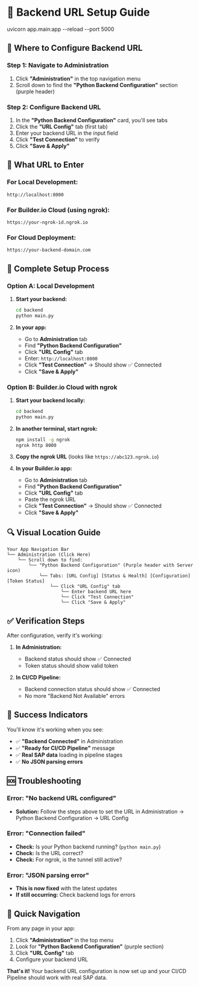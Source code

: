 # 🔧 Backend URL Setup Guide
uvicorn app.main:app --reload --port 5000
## 📍 **Where to Configure Backend URL**

### **Step 1: Navigate to Administration**

1. Click **"Administration"** in the top navigation menu
2. Scroll down to find the **"Python Backend Configuration"** section (purple header)

### **Step 2: Configure Backend URL**

1. In the **"Python Backend Configuration"** card, you'll see tabs
2. Click the **"URL Config"** tab (first tab)
3. Enter your backend URL in the input field
4. Click **"Test Connection"** to verify
5. Click **"Save & Apply"**

## 🎯 **What URL to Enter**

### **For Local Development:**

```
http://localhost:8000
```

### **For Builder.io Cloud (using ngrok):**

```
https://your-ngrok-id.ngrok.io
```

### **For Cloud Deployment:**

```
https://your-backend-domain.com
```

## 🚀 **Complete Setup Process**

### **Option A: Local Development**

1. **Start your backend:**

   ```bash
   cd backend
   python main.py
   ```

2. **In your app:**
   - Go to **Administration** tab
   - Find **"Python Backend Configuration"**
   - Click **"URL Config"** tab
   - Enter: `http://localhost:8000`
   - Click **"Test Connection"** → Should show ✅ Connected
   - Click **"Save & Apply"**

### **Option B: Builder.io Cloud with ngrok**

1. **Start your backend locally:**

   ```bash
   cd backend
   python main.py
   ```

2. **In another terminal, start ngrok:**

   ```bash
   npm install -g ngrok
   ngrok http 8000
   ```

3. **Copy the ngrok URL** (looks like `https://abc123.ngrok.io`)

4. **In your Builder.io app:**
   - Go to **Administration** tab
   - Find **"Python Backend Configuration"**
   - Click **"URL Config"** tab
   - Paste the ngrok URL
   - Click **"Test Connection"** → Should show ✅ Connected
   - Click **"Save & Apply"**

## 🔍 **Visual Location Guide**

```
Your App Navigation Bar
└── Administration (Click Here)
    └── Scroll down to find:
        └── "Python Backend Configuration" (Purple header with Server icon)
            └── Tabs: [URL Config] [Status & Health] [Configuration] [Token Status]
                └── Click "URL Config" tab
                    └── Enter backend URL here
                    └── Click "Test Connection"
                    └── Click "Save & Apply"
```

## ✅ **Verification Steps**

After configuration, verify it's working:

1. **In Administration:**

   - Backend status should show ✅ Connected
   - Token status should show valid token

2. **In CI/CD Pipeline:**
   - Backend connection status should show ✅ Connected
   - No more "Backend Not Available" errors

## 🎊 **Success Indicators**

You'll know it's working when you see:

- ✅ **"Backend Connected"** in Administration
- ✅ **"Ready for CI/CD Pipeline"** message
- ✅ **Real SAP data** loading in pipeline stages
- ✅ **No JSON parsing errors**

## 🆘 **Troubleshooting**

### **Error: "No backend URL configured"**

- **Solution:** Follow the steps above to set the URL in Administration → Python Backend Configuration → URL Config

### **Error: "Connection failed"**

- **Check:** Is your Python backend running? (`python main.py`)
- **Check:** Is the URL correct?
- **Check:** For ngrok, is the tunnel still active?

### **Error: "JSON parsing error"**

- **This is now fixed** with the latest updates
- **If still occurring:** Check backend logs for errors

## 📍 **Quick Navigation**

From any page in your app:

1. Click **"Administration"** in the top menu
2. Look for **"Python Backend Configuration"** (purple section)
3. Click **"URL Config"** tab
4. Configure your backend URL

**That's it!** Your backend URL configuration is now set up and your CI/CD Pipeline should work with real SAP data.
